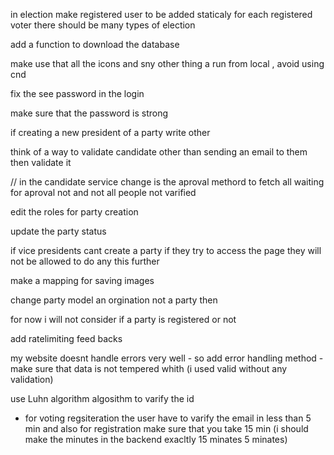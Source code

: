 in election make registered user to be added staticaly for each registered voter
there should be many types of election

add a function to download the database

make use that all the icons and sny other thing a run from local , avoid using cnd

fix the see password in the login

make sure that the password is strong

if creating a new president of a party write other

think of a way to validate candidate other than sending an email to them then validate it

// in the candidate service change is the aproval methord to fetch all waiting for aproval not and not all people not varified

edit the roles for party creation

update the party status

if vice presidents cant create a party if they try to access the page they will not be allowed to do any this further

make a mapping for saving images

change party model an orgination not a party then

for now i will not consider if a party is registered or not

add ratelimiting feed backs

my website doesnt handle errors very well - so add error handling method - make sure that data is not tempered whith (i used valid without any validation)

use Luhn algorithm algosithm to varify the id

- for voting regsiteration the user have to varify the email in less than 5 min and also for registration make sure that you take 15 min (i should make the minutes in the backend exacltly 15 minates 5 minates)
